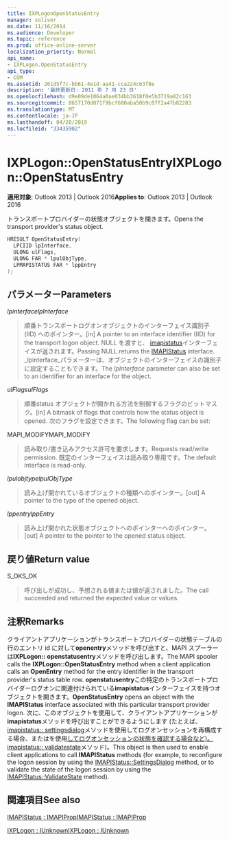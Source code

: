 ```yaml
---
title: IXPLogonOpenStatusEntry
manager: soliver
ms.date: 11/16/2014
ms.audience: Developer
ms.topic: reference
ms.prod: office-online-server
localization_priority: Normal
api_name:
- IXPLogon.OpenStatusEntry
api_type:
- COM
ms.assetid: 261d5f7c-bb61-4e1d-aa41-cca224c63f8e
description: '最終更新日: 2011 年 7 月 23 日'
ms.openlocfilehash: d9e09de1064a0ae034bb3618f0e5b3719a82c163
ms.sourcegitcommit: 8657170d071f9bcf680aba50b9c07f2a4fb82283
ms.translationtype: MT
ms.contentlocale: ja-JP
ms.lasthandoff: 04/28/2019
ms.locfileid: "33435902"
---
```

# <a name="ixplogonopenstatusentry"></a><span data-ttu-id="1ae85-103">IXPLogon::OpenStatusEntry</span><span class="sxs-lookup"><span data-stu-id="1ae85-103">IXPLogon::OpenStatusEntry</span></span>

  
  
<span data-ttu-id="1ae85-104">**適用対象**: Outlook 2013 | Outlook 2016</span><span class="sxs-lookup"><span data-stu-id="1ae85-104">**Applies to**: Outlook 2013 | Outlook 2016</span></span> 
  
<span data-ttu-id="1ae85-105">トランスポートプロバイダーの状態オブジェクトを開きます。</span><span class="sxs-lookup"><span data-stu-id="1ae85-105">Opens the transport provider's status object.</span></span>
  
```cpp
HRESULT OpenStatusEntry(
  LPCIID lpInterface,
  ULONG ulFlags,
  ULONG FAR * lpulObjType,
  LPMAPISTATUS FAR * lppEntry
);
```

## <a name="parameters"></a><span data-ttu-id="1ae85-106">パラメーター</span><span class="sxs-lookup"><span data-stu-id="1ae85-106">Parameters</span></span>

 <span data-ttu-id="1ae85-107">_lpinterface_</span><span class="sxs-lookup"><span data-stu-id="1ae85-107">_lpInterface_</span></span>
  
> <span data-ttu-id="1ae85-108">順番トランスポートログオンオブジェクトのインターフェイス識別子 (IID) へのポインター。</span><span class="sxs-lookup"><span data-stu-id="1ae85-108">[in] A pointer to an interface identifier (IID) for the transport logon object.</span></span> <span data-ttu-id="1ae85-109">NULL を渡すと、 [imapistatus](imapistatusimapiprop.md)インターフェイスが返されます。</span><span class="sxs-lookup"><span data-stu-id="1ae85-109">Passing NULL returns the [IMAPIStatus](imapistatusimapiprop.md) interface.</span></span> <span data-ttu-id="1ae85-110">_lpinterface_パラメーターは、オブジェクトのインターフェイスの識別子に設定することもできます。</span><span class="sxs-lookup"><span data-stu-id="1ae85-110">The  _lpInterface_ parameter can also be set to an identifier for an interface for the object.</span></span> 
    
 <span data-ttu-id="1ae85-111">_ulFlags_</span><span class="sxs-lookup"><span data-stu-id="1ae85-111">_ulFlags_</span></span>
  
> <span data-ttu-id="1ae85-112">順番status オブジェクトが開かれる方法を制御するフラグのビットマスク。</span><span class="sxs-lookup"><span data-stu-id="1ae85-112">[in] A bitmask of flags that controls how the status object is opened.</span></span> <span data-ttu-id="1ae85-113">次のフラグを設定できます。</span><span class="sxs-lookup"><span data-stu-id="1ae85-113">The following flag can be set:</span></span>
    
<span data-ttu-id="1ae85-114">MAPI_MODIFY</span><span class="sxs-lookup"><span data-stu-id="1ae85-114">MAPI_MODIFY</span></span> 
  
> <span data-ttu-id="1ae85-115">読み取り/書き込みアクセス許可を要求します。</span><span class="sxs-lookup"><span data-stu-id="1ae85-115">Requests read/write permission.</span></span> <span data-ttu-id="1ae85-116">既定のインターフェイスは読み取り専用です。</span><span class="sxs-lookup"><span data-stu-id="1ae85-116">The default interface is read-only.</span></span> 
    
 <span data-ttu-id="1ae85-117">_lpulobjtype_</span><span class="sxs-lookup"><span data-stu-id="1ae85-117">_lpulObjType_</span></span>
  
> <span data-ttu-id="1ae85-118">読み上げ開かれているオブジェクトの種類へのポインター。</span><span class="sxs-lookup"><span data-stu-id="1ae85-118">[out] A pointer to the type of the opened object.</span></span>
    
 <span data-ttu-id="1ae85-119">_lppentry_</span><span class="sxs-lookup"><span data-stu-id="1ae85-119">_lppEntry_</span></span>
  
> <span data-ttu-id="1ae85-120">読み上げ開かれた状態オブジェクトへのポインターへのポインター。</span><span class="sxs-lookup"><span data-stu-id="1ae85-120">[out] A pointer to the pointer to the opened status object.</span></span>
    
## <a name="return-value"></a><span data-ttu-id="1ae85-121">戻り値</span><span class="sxs-lookup"><span data-stu-id="1ae85-121">Return value</span></span>

<span data-ttu-id="1ae85-122">S_OK</span><span class="sxs-lookup"><span data-stu-id="1ae85-122">S_OK</span></span> 
  
> <span data-ttu-id="1ae85-123">呼び出しが成功し、予想される値または値が返されました。</span><span class="sxs-lookup"><span data-stu-id="1ae85-123">The call succeeded and returned the expected value or values.</span></span>
    
## <a name="remarks"></a><span data-ttu-id="1ae85-124">注釈</span><span class="sxs-lookup"><span data-stu-id="1ae85-124">Remarks</span></span>

<span data-ttu-id="1ae85-125">クライアントアプリケーションがトランスポートプロバイダーの状態テーブルの行のエントリ id に対して**openentry**メソッドを呼び出すと、MAPI スプーラーは**IXPLogon:: openstatusentry**メソッドを呼び出します。</span><span class="sxs-lookup"><span data-stu-id="1ae85-125">The MAPI spooler calls the **IXPLogon::OpenStatusEntry** method when a client application calls an **OpenEntry** method for the entry identifier in the transport provider's status table row.</span></span> <span data-ttu-id="1ae85-126">**openstatusentry**この特定のトランスポートプロバイダーログオンに関連付けられている**imapistatus**インターフェイスを持つオブジェクトを開きます。</span><span class="sxs-lookup"><span data-stu-id="1ae85-126">**OpenStatusEntry** opens an object with the **IMAPIStatus** interface associated with this particular transport provider logon.</span></span> <span data-ttu-id="1ae85-127">次に、このオブジェクトを使用して、クライアントアプリケーションが**imapistatus**メソッドを呼び出すことができるようにします (たとえば、 [imapistatus:: settingsdialog](imapistatus-settingsdialog.md)メソッドを使用してログオンセッションを再構成する場合、またはを使用[してログオンセッションの状態を確認する場合など)。imapistatus:: validatestate](imapistatus-validatestate.md)メソッド)。</span><span class="sxs-lookup"><span data-stu-id="1ae85-127">This object is then used to enable client applications to call **IMAPIStatus** methods (for example, to reconfigure the logon session by using the [IMAPIStatus::SettingsDialog](imapistatus-settingsdialog.md) method, or to validate the state of the logon session by using the [IMAPIStatus::ValidateState](imapistatus-validatestate.md) method).</span></span> 
  
## <a name="see-also"></a><span data-ttu-id="1ae85-128">関連項目</span><span class="sxs-lookup"><span data-stu-id="1ae85-128">See also</span></span>



[<span data-ttu-id="1ae85-129">IMAPIStatus : IMAPIProp</span><span class="sxs-lookup"><span data-stu-id="1ae85-129">IMAPIStatus : IMAPIProp</span></span>](imapistatusimapiprop.md)
  
[<span data-ttu-id="1ae85-130">IXPLogon : IUnknown</span><span class="sxs-lookup"><span data-stu-id="1ae85-130">IXPLogon : IUnknown</span></span>](ixplogoniunknown.md)

